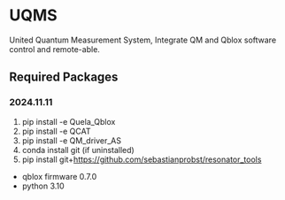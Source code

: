 # UQMS
United Quantum Measurement System, Integrate QM and Qblox software control and remote-able.

## Required Packages
### 2024.11.11
  1. pip install -e Quela_Qblox
  2. pip install -e QCAT
  3. pip install -e QM_driver_AS
  4. conda install git (if uninstalled)
  5. pip install git+https://github.com/sebastianprobst/resonator_tools
* qblox firmware 0.7.0
* python 3.10
